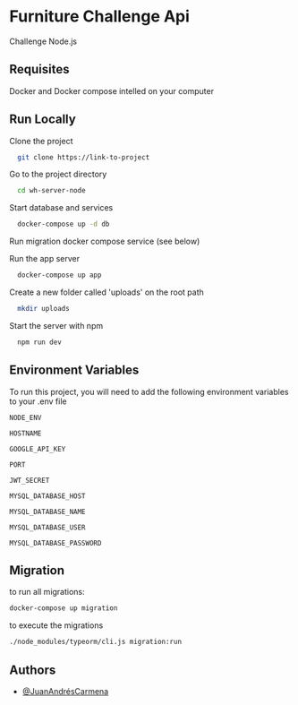 
# Furniture Challenge Api

Challenge Node.js

## Requisites

Docker and Docker compose intelled on your computer

    
## Run Locally

Clone the project

```bash
  git clone https://link-to-project
```

Go to the project directory

```bash
  cd wh-server-node
```

Start database and services 

```bash
  docker-compose up -d db
```

Run migration docker compose service (see below)

Run the app server

```bash
  docker-compose up app
```

Create a new folder called 'uploads' on the root path

```bash
  mkdir uploads 
```

Start the server with npm

```bash
  npm run dev
```


## Environment Variables

To run this project, you will need to add the following environment variables to your .env file


`NODE_ENV`

`HOSTNAME`

`GOOGLE_API_KEY`

`PORT`

`JWT_SECRET`

`MYSQL_DATABASE_HOST`

`MYSQL_DATABASE_NAME`

`MYSQL_DATABASE_USER`

`MYSQL_DATABASE_PASSWORD`

## Migration

to run all migrations:
```bash
docker-compose up migration

```

to execute the migrations
```bash
./node_modules/typeorm/cli.js migration:run

```

## Authors

- [@JuanAndrésCarmena](https://www.linkedin.com/jcarmena)
